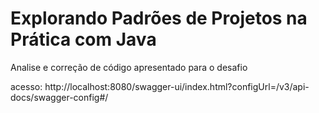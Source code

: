 # Explorando Padrões de Projetos na Prática com Java

Analise e correção de código apresentado para o desafio

acesso: http://localhost:8080/swagger-ui/index.html?configUrl=/v3/api-docs/swagger-config#/